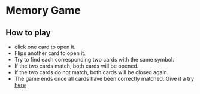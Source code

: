 # Memory Game
## How to play
* click one card to open it.
* Flips another card to open it.
* Try to find each corresponding two cards with the same symbol.
* If the two cards match, both cards will be opened.
* If the two cards do not match, both cards will be closed again.
* The game ends once all cards have been correctly matched.
Give it a try <a href="">here</a>